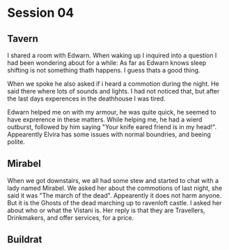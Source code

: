 # Session 04

## Tavern
I shared a room with Edwarn. When waking up I inquired into a question I had been wondering about for a while: As far as Edwarn knows sleep shifting is not something thath happens.
I guess thats a good thing.

When we spoke he also asked if i heard a commotion during the night. He said there where lots of sounds and lights. I had not noticed that, but after the last days experences in the deathhouse I was tired.

Edwarn helped me on with my armour, he was quite quick, he seemed to have exprerence in these matters.
While helping me, he had a wierd outburst, followed by him saying "Your knife eared friend is in my head!". Appearently Elvira has some issues with normal boundries, and beeing polite.

## Mirabel
When we got downstairs, we all had some stew and started to chat with a lady named Mirabel.
We asked her about the commotions of last night, she said it was "The march of the dead". Appearently it does not harm anyone. But it is the Ghosts of the dead marching up to ravenloft castle.
I asked her about who or what the Vistani is.
Her reply is that they are Travellers, Drinkmakers, and offer services, for a price.

## Buildrat

